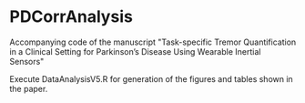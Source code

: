 # PDCorrAnalysis
Accompanying code of the manuscript "Task-specific Tremor Quantification in a Clinical Setting for Parkinson’s 
 Disease Using Wearable Inertial Sensors"
 
 Execute DataAnalysisV5.R for generation of the figures and tables shown in the paper.
 